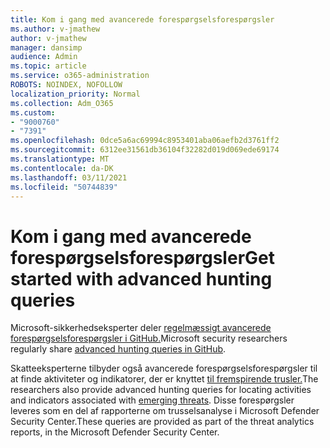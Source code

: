 ```yaml
---
title: Kom i gang med avancerede forespørgselsforespørgsler
ms.author: v-jmathew
author: v-jmathew
manager: dansimp
audience: Admin
ms.topic: article
ms.service: o365-administration
ROBOTS: NOINDEX, NOFOLLOW
localization_priority: Normal
ms.collection: Adm_O365
ms.custom:
- "9000760"
- "7391"
ms.openlocfilehash: 0dce5a6ac69994c8953401aba06aefb2d3761ff2
ms.sourcegitcommit: 6312ee31561db36104f32282d019d069ede69174
ms.translationtype: MT
ms.contentlocale: da-DK
ms.lasthandoff: 03/11/2021
ms.locfileid: "50744839"
---
```

# <a name="get-started-with-advanced-hunting-queries"></a><span data-ttu-id="14485-102">Kom i gang med avancerede forespørgselsforespørgsler</span><span class="sxs-lookup"><span data-stu-id="14485-102">Get started with advanced hunting queries</span></span>

<span data-ttu-id="14485-103">Microsoft-sikkerhedseksperter deler [regelmæssigt avancerede forespørgselsforespørgsler i GitHub.](https://go.microsoft.com/fwlink/?linkid=2144624)</span><span class="sxs-lookup"><span data-stu-id="14485-103">Microsoft security researchers regularly share [advanced hunting queries in GitHub](https://go.microsoft.com/fwlink/?linkid=2144624).</span></span>

<span data-ttu-id="14485-104">Skatteeksperterne tilbyder også avancerede forespørgselsforespørgsler til at finde aktiviteter og indikatorer, der er knyttet [til fremspirende trusler.](https://go.microsoft.com/fwlink/?linkid=2145808)</span><span class="sxs-lookup"><span data-stu-id="14485-104">The researchers also provide advanced hunting queries for locating activities and indicators associated with [emerging threats](https://go.microsoft.com/fwlink/?linkid=2145808).</span></span> <span data-ttu-id="14485-105">Disse forespørgsler leveres som en del af rapporterne om trusselsanalyse i Microsoft Defender Security Center.</span><span class="sxs-lookup"><span data-stu-id="14485-105">These queries are provided as part of the threat analytics reports, in the Microsoft Defender Security Center.</span></span>
